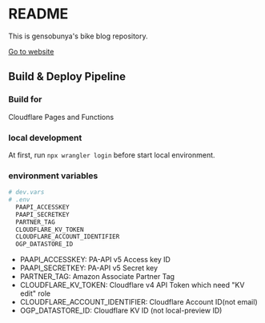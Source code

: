 # README

This is gensobunya's bike blog repository.

[Go to website](http://blog.gensobunya.net)

## Build & Deploy Pipeline

### Build for

Cloudflare Pages and Functions

### local development

At first, run `npx wrangler login` before start local environment.

### environment variables

```bash
# dev.vars
# .env
  PAAPI_ACCESSKEY
  PAAPI_SECRETKEY
  PARTNER_TAG
  CLOUDFLARE_KV_TOKEN
  CLOUDFLARE_ACCOUNT_IDENTIFIER
  OGP_DATASTORE_ID
```

- PAAPI_ACCESSKEY: PA-API v5 Access key ID
- PAAPI_SECRETKEY: PA-API v5 Secret key
- PARTNER_TAG: Amazon Associate Partner Tag
- CLOUDFLARE_KV_TOKEN: Cloudflare v4 API Token which need "KV edit" role
- CLOUDFLARE_ACCOUNT_IDENTIFIER: Cloudflare Account ID(not email)
- OGP_DATASTORE_ID: Cloudflare KV ID (not local-preview ID)
